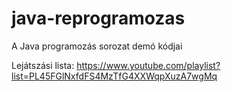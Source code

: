 # java-reprogramozas
A Java programozás sorozat demó kódjai

Lejátszási lista: https://www.youtube.com/playlist?list=PL45FGlNxfdFS4MzTfG4XXWqpXuzA7wgMq

